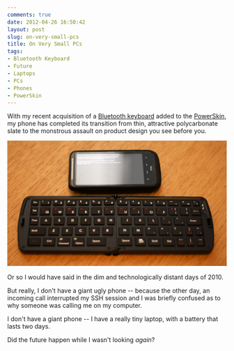 ```yaml
---
comments: true
date: 2012-04-26 16:50:42
layout: post
slug: on-very-small-pcs
title: On Very Small PCs
tags:
- Bluetooth Keyboard
- Future
- Laptops
- PCs
- Phones
- PowerSkin
---
```


With my recent acquisition of a [Bluetooth keyboard](http://www.amazon.co.uk/gp/product/B005GUJH4O/ref=oh_details_o01_s00_i00) added to the [PowerSkin](http://www.powerskin.co.uk/), my phone has completed its transition from thin, attractive polycarbonate slate to the monstrous assault on product design you see before you.

[![Desire HD + PowerSkin + Bluetooth Keyboard](/img/blog/2012/04/IMG_9183.jpg)](/blog/2012/04/IMG_9183.jpg)

Or so I would have said in the dim and technologically distant days of 2010.

But really, I don't have a giant ugly phone -- because the other day, an incoming call interrupted my SSH session and I was briefly confused as to why someone was calling me on my computer.

I don't have a giant phone -- I have a really tiny laptop, with a battery that lasts two days.

Did the future happen while I wasn't looking *again*?
